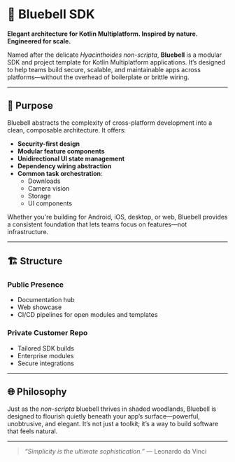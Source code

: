 # 🌸 Bluebell SDK

**Elegant architecture for Kotlin Multiplatform. Inspired by nature. Engineered for scale.**

Named after the delicate *Hyacinthoides non-scripta*, **Bluebell** is a modular SDK and project template for Kotlin Multiplatform applications. It’s designed to help teams build secure, scalable, and maintainable apps across platforms—without the overhead of boilerplate or brittle wiring.

---

## 🧬 Purpose

Bluebell abstracts the complexity of cross-platform development into a clean, composable architecture. It offers:

- **Security-first design**
- **Modular feature components**
- **Unidirectional UI state management**
- **Dependency wiring abstraction**
- **Common task orchestration**:
  - Downloads
  - Camera vision
  - Storage
  - UI components

Whether you're building for Android, iOS, desktop, or web, Bluebell provides a consistent foundation that lets teams focus on features—not infrastructure.

---

## 🏗️ Structure

### Public Presence

- Documentation hub  
- Web showcase  
- CI/CD pipelines for open modules and templates

### Private Customer Repo

- Tailored SDK builds  
- Enterprise modules  
- Secure integrations

---

## 🌐 Philosophy

Just as the *non-scripta* bluebell thrives in shaded woodlands, Bluebell is designed to flourish quietly beneath your app’s surface—powerful, unobtrusive, and elegant. It’s not just a toolkit; it’s a way to build software that feels natural.

---

> _“Simplicity is the ultimate sophistication.”_ — Leonardo da Vinci
